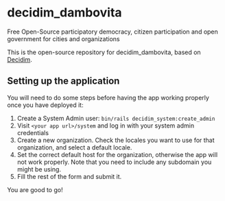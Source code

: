 # decidim_dambovita

Free Open-Source participatory democracy, citizen participation and open government for cities and organizations

This is the open-source repository for decidim_dambovita, based on [Decidim](https://github.com/decidim/decidim).

## Setting up the application

You will need to do some steps before having the app working properly once you have deployed it:

1. Create a System Admin user: `bin/rails decidim_system:create_admin`
1. Visit `<your app url>/system` and log in with your system admin credentials
1. Create a new organization. Check the locales you want to use for that organization, and select a default locale.
1. Set the correct default host for the organization, otherwise the app will not work properly. Note that you need to include any subdomain you might be using.
1. Fill the rest of the form and submit it.

You are good to go!
